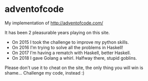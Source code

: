 # adventofcode

My implementation of http://adventofcode.com/

It has been 2 pleasurable years playing on this site.

* On 2015 I took the challenge to improve my python skills.
* On 2016 I'm trying to solve all the problems in Haskell!
* On 2017 I'm having a rematch with Haskell, better Haskell.
* On 2018 I gave Golang a whirl. Halfway there, stupid goblins.

Please don't use it to cheat on the site, the only thing you will win is shame...
Challenge my code, instead :)
